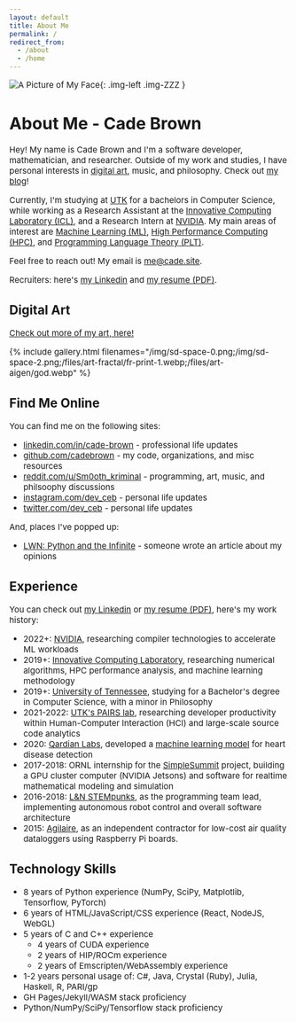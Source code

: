 ```yaml
---
layout: default
title: About Me
permalink: /
redirect_from:
  - /about
  - /home
---
```


<!-- make the home page text bigger -->
<div style="font-size: 107%">

<!--![A Picture of My Face](/files/face.webp)-->
![A Picture of My Face](/files/cade-face-2.webp){: .img-left .img-ZZZ }

# About Me - Cade Brown

Hey! My name is Cade Brown and I'm a software developer, mathematician, and researcher. Outside of my work and studies, I have personal interests in [digital art](/art), music, and philosophy. Check out [my blog](https://cade.site/blog)!

Currently, I'm studying at [UTK](https://utk.edu) for a bachelors in Computer Science, while working as a Research Assistant at the [Innovative Computing Laboratory (ICL)](https://icl.utk.edu), and a Research Intern at [NVIDIA](https://nvidia.com). My main areas of interest are [Machine Learning (ML)](https://en.wikipedia.org/wiki/Machine_learning), [High Performance Computing (HPC)](https://en.wikipedia.org/wiki/High-performance_computing), and [Programming Language Theory (PLT)](https://en.wikipedia.org/wiki/Programming_language_theory).

Feel free to reach out! My email is [me@cade.site](mailto:me@cade.site).

Recruiters: here's [my Linkedin](https://www.linkedin.com/in/cade-brown/) and [my resume (PDF)](/resume-CadeBrown.pdf).

<div class="clear"></div>

## Digital Art

[Check out more of my art, here!](/art)

{% include gallery.html filenames="/img/sd-space-0.png;/img/sd-space-2.png;/files/art-fractal/fr-print-1.webp;/files/art-aigen/god.webp" %}

## Find Me Online

You can find me on the following sites:

  * [linkedin.com/in/cade-brown](https://www.linkedin.com/in/cade-brown/) - professional life updates
  * [github.com/cadebrown](https://github.com/cadebrown) - my code, organizations, and misc resources
  * [reddit.com/u/Sm0oth_kriminal](https://reddit.com/u/Sm0oth_kriminal) - programming, art, music, and philsoophy discussions
  * [instagram.com/dev_ceb](https://instagram.com/dev_ceb) - personal life updates
  * [twitter.com/dev_ceb](https://twitter.com/dev_ceb) - personal life updates

And, places I've popped up:

  * [LWN: Python and the Infinite](https://lwn.net/Articles/833624/) - someone wrote an article about my opinions

## Experience

You can check out [my Linkedin](https://www.linkedin.com/in/cade-brown/) or [my resume (PDF)](/resume-CadeBrown.pdf), here's my work history:

  * 2022+: [NVIDIA](https://nvidia.com), researching compiler technologies to accelerate ML workloads
  * 2019+: [Innovative Computing Laboratory](https://www.icl.utk.edu/), researching numerical algorithms, HPC performance analysis, and machine learning methodology
  * 2019+: [University of Tennessee](https://www.utk.edu/), studying for a Bachelor's degree in Computer Science, with a minor in Philosophy
  * 2021-2022: [UTK's PAIRS lab](https://github.com/utk-pairs/avocat), researching developer productivity within Human-Computer Interaction (HCI) and large-scale source code analytics
  * 2020: [Qardian Labs](https://www.qardianlabs.net/about-us), developed a [machine learning model](https://radiant-mesa-06241.herokuapp.com/HEARO14/) for heart disease detection
  * 2017-2018: ORNL internship for the [SimpleSummit](https://simplesummit.github.io/blog/fractalexplorer) project, building a GPU cluster computer (NVIDIA Jetsons) and software for realtime mathematical modeling and simulation
  * 2016-2018: [L&N STEMpunks](https://github.com/lnstempunks), as the programming team lead, implementing autonomous robot control and overall software architecture
  * 2015: [Agilaire](https://agilaire.com/), as an independent contractor for low-cost air quality dataloggers using Raspberry Pi boards.

## Technology Skills

  * 8 years of Python experience (NumPy, SciPy, Matplotlib, Tensorflow, PyTorch)
  * 6 years of HTML/JavaScript/CSS experience (React, NodeJS, WebGL)
  * 5 years of C and C++ experience
    * 4 years of CUDA experience
    * 2 years of HIP/ROCm experience
    * 2 years of Emscripten/WebAssembly experience
  * 1-2 years personal usage of: C#, Java, Crystal (Ruby), Julia, Haskell, R, PARI/gp
  * GH Pages/Jekyll/WASM stack proficiency 
  * Python/NumPy/SciPy/Tensorflow stack proficiency


</div>

<!--
## Current Projects

  * [kata.tools](https://kata.tools): a WIP software framework, runtime, and set of languages to rule them all!
  * Updating this website
-->

